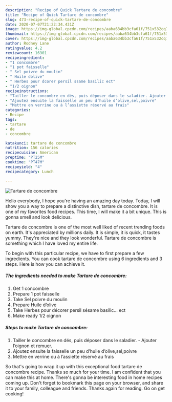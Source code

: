 ```yaml
---
description: "Recipe of Quick Tartare de concombre"
title: "Recipe of Quick Tartare de concombre"
slug: 473-recipe-of-quick-tartare-de-concombre
date: 2020-07-07T21:22:34.431Z
image: https://img-global.cpcdn.com/recipes/aaba634bb3cfa61f/751x532cq70/tartare-de-concombre-photo-principale-de-la-recette.jpg
thumbnail: https://img-global.cpcdn.com/recipes/aaba634bb3cfa61f/751x532cq70/tartare-de-concombre-photo-principale-de-la-recette.jpg
cover: https://img-global.cpcdn.com/recipes/aaba634bb3cfa61f/751x532cq70/tartare-de-concombre-photo-principale-de-la-recette.jpg
author: Rodney Lane
ratingvalue: 4.2
reviewcount: 16901
recipeingredient:
- "1 concombre"
- "1 pot faisselle"
- " Sel poivre du moulin"
- " Huile dolive"
- " Herbes pour dcorer persil ssame basilic ect"
- "1/2 oignon"
recipeinstructions:
- "Tailler le concombre en dés, puis déposer dans le saladier. Ajouter l’oignon et remuer."
- "Ajoutez ensuite la faisselle un peu d’huile d’olive,sel,poivre"
- "Mettre en verrine ou à l’assiette réservé au frais"
categories:
- Recipe
tags:
- tartare
- de
- concombre

katakunci: tartare de concombre 
nutrition: 156 calories
recipecuisine: American
preptime: "PT25M"
cooktime: "PT47M"
recipeyield: "4"
recipecategory: Lunch

---
```



![Tartare de concombre](https://img-global.cpcdn.com/recipes/aaba634bb3cfa61f/751x532cq70/tartare-de-concombre-photo-principale-de-la-recette.jpg)

Hello everybody, I hope you're having an amazing day today. Today, I will show you a way to prepare a distinctive dish, tartare de concombre. It is one of my favorites food recipes. This time, I will make it a bit unique. This is gonna smell and look delicious.

Tartare de concombre is one of the most well liked of recent trending foods on earth. It's appreciated by millions daily. It is simple, it is quick, it tastes yummy. They're nice and they look wonderful. Tartare de concombre is something which I have loved my entire life.




To begin with this particular recipe, we have to first prepare a few ingredients. You can cook tartare de concombre using 6 ingredients and 3 steps. Here is how you can achieve it.

<!--inarticleads1-->

##### The ingredients needed to make Tartare de concombre:

1. Get 1 concombre
1. Prepare 1 pot faisselle
1. Take  Sel poivre du moulin
1. Prepare  Huile d’olive
1. Take  Herbes pour décorer persil sésame basilic... ect
1. Make ready 1/2 oignon




<!--inarticleads2-->

##### Steps to make Tartare de concombre:

1. Tailler le concombre en dés, puis déposer dans le saladier. - Ajouter l’oignon et remuer.
1. Ajoutez ensuite la faisselle un peu d’huile d’olive,sel,poivre
1. Mettre en verrine ou à l’assiette réservé au frais




So that's going to wrap it up with this exceptional food tartare de concombre recipe. Thanks so much for your time. I am confident that you can make this at home. There's gonna be interesting food in home recipes coming up. Don't forget to bookmark this page on your browser, and share it to your family, colleague and friends. Thanks again for reading. Go on get cooking!
